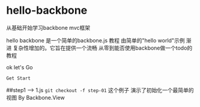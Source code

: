 hello-backbone
==============

从基础开始学习backbone mvc框架

hello backbone  是一个简单的backbone.js 教程 由简单的"hello world"示例 渐进 复杂性增加的。它旨在提供一个流畅 从零到能否使用backbone做一个todo的教程



ok let's Go

    Get Start





##step1    -->  1.js    `git checkout -f step-01`
这个例子 演示了初始化一个最简单的视图 By Backbone.View




